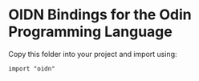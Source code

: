 
# OIDN Bindings for the Odin Programming Language

Copy this folder into your project and import using:
```odin
import "oidn"
```